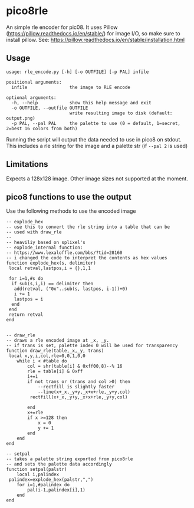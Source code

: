 # pico8rle
An simple rle encoder for pic08.
It uses Pillow (https://pillow.readthedocs.io/en/stable/) for image I/O, so make sure to install pillow. See: https://pillow.readthedocs.io/en/stable/installation.html

## Usage
```
usage: rle_encode.py [-h] [-o OUTFILE] [-p PAL] infile

positional arguments:
  infile                the image to RLE encode

optional arguments:
  -h, --help            show this help message and exit
  -o OUTFILE, --outfile OUTFILE
                        write resulting image to disk (default: output.png)
  -p PAL, --pal PAL     the palette to use (0 = default, 1=secret, 2=best 16 colors from both)
  ```
  
Running the script will output the data needed to use in pico8 on stdout.
This includes a rle string for the image and a palette str (if `--pal 2` is used)

## Limitations
Expects a 128x128 image. Other image sizes not supported at the moment.
  
## pico8 functions to use the output
Use the following methods to use the encoded image
```
-- explode_hex
-- use this to convert the rle string into a table that can be
-- used with draw_rle
--
-- heaviliy based on splixel's
-- explode_internal function:
-- https://www.lexaloffle.com/bbs/?tid=28160
-- i changed the code to interpret the contents as hex values
function explode_hex(s, delimiter)
 local retval,lastpos,i = {},1,1
 
 for i=1,#s do
  if sub(s,i,i) == delimiter then
   add(retval, ("0x"..sub(s, lastpos, i-1))+0)
   i += 1
   lastpos = i
  end
 end
 return retval
end


-- draw_rle
-- draws a rle encoded image at _x, _y. 
-- if trans is set, palette index 0 will be used for transparency
function draw_rle(table,_x,_y, trans)
 local x,y,i,col,rle=0,0,1,0,0
	while i < #table do
		col = shr(table[i] & 0xff00,8)--% 16		
		rle = table[i] & 0xff
		i+=1
		if not trans or (trans and col >0) then
			--rectfill is slightly faster
			--line(x+_x,_y+y,_x+x+rle,_y+y,col)
		 rectfill(x+_x,_y+y,_x+x+rle,_y+y,col)
		
		end
		x+=rle
		if x >=128 then
			x = 0
			y += 1
		end
	end
end

-- setpal
-- takes a palette string exported from pico8rle
-- and sets the palette data accordingly
function setpal(palstr)
	local i,palindex
 palindex=explode_hex(palstr,",")
	for i=1,#palindex do
	 	pal(i-1,palindex[i],1)
	end
end

  ```
